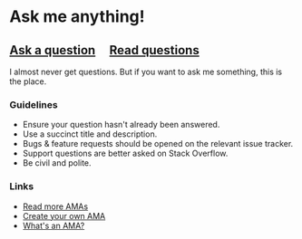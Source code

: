 # Ask me anything!

## [Ask a question](../../issues/new) &nbsp;&nbsp;&nbsp; [Read questions](../../issues?q=is%3Aissue+is%3Aclosed)

I almost never get questions. But if you want to ask me something, this is the place.

### Guidelines

- Ensure your question hasn't already been answered.
- Use a succinct title and description.
- Bugs & feature requests should be opened on the relevant issue tracker.
- Support questions are better asked on Stack Overflow.
- Be civil and polite.

### Links

- [Read more AMAs](https://github.com/sindresorhus/amas)
- [Create your own AMA](https://github.com/sindresorhus/amas/blob/master/create-ama.md)
- [What's an AMA?](https://en.wikipedia.org/wiki/Reddit#IAmA_and_AMA)
